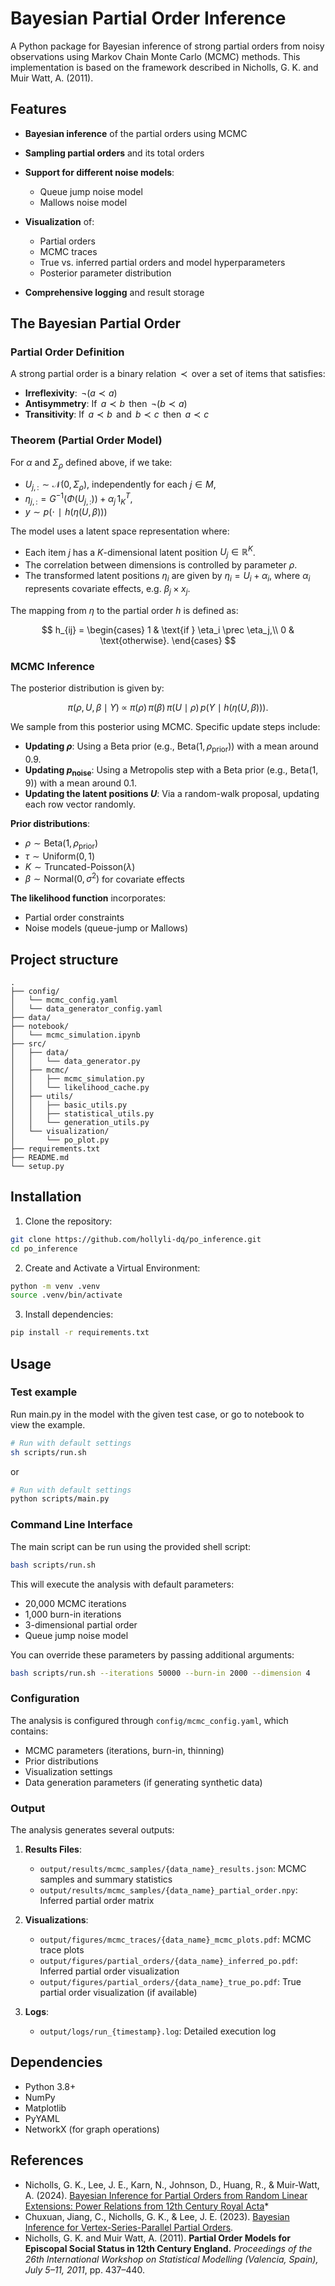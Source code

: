 # Bayesian Partial Order Inference

A Python package for Bayesian inference of strong partial orders from noisy observations using Markov Chain Monte Carlo (MCMC) methods. This implementation is based on the framework described in Nicholls, G. K. and Muir Watt, A. (2011).

## Features

- **Bayesian inference** of the partial orders using MCMC
- **Sampling partial orders** and its total orders
- **Support for different noise models**:

  - Queue jump noise model
  - Mallows noise model
- **Visualization** of:

  - Partial orders
  - MCMC traces
  - True vs. inferred partial orders and model hyperparameters
  - Posterior parameter distribution
- **Comprehensive logging** and result storage

## The Bayesian Partial Order

### Partial Order Definition

A strong partial order is a binary relation $\,\prec\,$ over a set of items that satisfies:

- **Irreflexivity**: $\,\neg(a \prec a)\,$
- **Antisymmetry**: If $\,a \prec b\,$ then $\,\neg(b \prec a)\,$
- **Transitivity**: If $\,a \prec b\,$ and $\,b \prec c\,$ then $\,a \prec c\,$

### Theorem (Partial Order Model)

For $\alpha$ and $\Sigma_\rho$ defined above, if we take:

- $U_{j,:} \sim \mathcal{N}(0, \Sigma_\rho)$, independently for each $j \in M$,
- $\eta_{j,:} = G^{-1}\bigl(\Phi(U_{j,:})\bigr) + \alpha_j \, 1_K^T$,
- $y \sim p(⋅∣h(\eta(U,\beta)))$

The model uses a latent space representation where:

- Each item $j$ has a $K$-dimensional latent position $U_j \in \mathbb{R}^K$.
- The correlation between dimensions is controlled by parameter $\rho$.
- The transformed latent positions $\eta_i$ are given by $\eta_i = U_i + \alpha_i$, where $\alpha_i$ represents covariate effects, e.g. $\beta_j \times x_j$.

The mapping from $\eta$ to the partial order $h$ is defined as:

$$
h_{ij} =
\begin{cases}
1 & \text{if } \eta_i \prec \eta_j,\\
0 & \text{otherwise}.
\end{cases}
$$

### MCMC Inference

The posterior distribution is given by:

$$
\pi(\rho, U, \beta \mid Y) \;\propto\; \pi(\rho)\,\pi(\beta)\,\pi(U \mid \rho)\,p\bigl(Y \mid h(\eta(U,\beta))\bigr).
$$

We sample from this posterior using MCMC. Specific update steps include:

- **Updating $\rho$**: Using a Beta prior (e.g., $\text{Beta}(1, \rho_\text{prior})$) with a mean around 0.9.
- **Updating $p_{\mathrm{noise}}$**: Using a Metropolis step with a Beta prior (e.g., $\text{Beta}(1, 9)$) with a mean around 0.1.
- **Updating the latent positions $U$**: Via a random-walk proposal, updating each row vector randomly.

**Prior distributions**:

- $\rho \sim \text{Beta}(1, \rho_{\text{prior}})$
- $\tau \sim \text{Uniform}(0, 1)$
- $K \sim \text{Truncated-Poisson}(\lambda)$
- $\beta \sim \text{Normal}(0, \sigma^2)$ for covariate effects

**The likelihood function** incorporates:

- Partial order constraints
- Noise models (queue-jump or Mallows)

## Project structure

```
.
├── config/
│   └── mcmc_config.yaml
│   └── data_generator_config.yaml
├── data/
├── notebook/
│   └── mcmc_simulation.ipynb
├── src/
│   ├── data/
│   │   └── data_generator.py
│   ├── mcmc/
│   │   ├── mcmc_simulation.py
│   │   └── likelihood_cache.py
│   ├── utils/
│   │   ├── basic_utils.py
│   │   ├── statistical_utils.py
│   │   └── generation_utils.py
│   └── visualization/
│       └── po_plot.py
├── requirements.txt
├── README.md
└── setup.py
```

## Installation

1. Clone the repository:

```bash
git clone https://github.com/hollyli-dq/po_inference.git
cd po_inference
```

2. Create and Activate a Virtual Environment:

```bash
python -m venv .venv
source .venv/bin/activate
```

3. Install dependencies:

```bash
pip install -r requirements.txt
```

## Usage

### Test example

Run main.py in the model with the given test case, or go to notebook to view the example.

```bash
# Run with default settings
sh scripts/run.sh 
```

or

```bash
# Run with default settings
python scripts/main.py 
```

### Command Line Interface

The main script can be run using the provided shell script:

```bash
bash scripts/run.sh
```

This will execute the analysis with default parameters:

- 20,000 MCMC iterations
- 1,000 burn-in iterations
- 3-dimensional partial order
- Queue jump noise model

You can override these parameters by passing additional arguments:

```bash
bash scripts/run.sh --iterations 50000 --burn-in 2000 --dimension 4
```

### Configuration

The analysis is configured through `config/mcmc_config.yaml`, which contains:

- MCMC parameters (iterations, burn-in, thinning)
- Prior distributions
- Visualization settings
- Data generation parameters (if generating synthetic data)

### Output

The analysis generates several outputs:

1. **Results Files**:

   - `output/results/mcmc_samples/{data_name}_results.json`: MCMC samples and summary statistics
   - `output/results/mcmc_samples/{data_name}_partial_order.npy`: Inferred partial order matrix
2. **Visualizations**:

   - `output/figures/mcmc_traces/{data_name}_mcmc_plots.pdf`: MCMC trace plots
   - `output/figures/partial_orders/{data_name}_inferred_po.pdf`: Inferred partial order visualization
   - `output/figures/partial_orders/{data_name}_true_po.pdf`: True partial order visualization (if available)
3. **Logs**:

   - `output/logs/run_{timestamp}.log`: Detailed execution log

## Dependencies

- Python 3.8+
- NumPy
- Matplotlib
- PyYAML
- NetworkX (for graph operations)

## References

* Nicholls, G. K., Lee, J. E., Karn, N., Johnson, D., Huang, R., & Muir-Watt, A. (2024). [Bayesian Inference for Partial Orders from Random Linear Extensions: Power Relations from 12th Century Royal Acta](https://doi.org/10.48550/arXiv.2212.05524)*
* Chuxuan, Jiang, C., Nicholls, G. K., & Lee, J. E. (2023). [Bayesian Inference for Vertex-Series-Parallel Partial Orders](http://arxiv.org/abs/2306.15827).
* Nicholls, G. K. and Muir Watt, A. (2011). **Partial Order Models for Episcopal Social Status in 12th Century England.** *Proceedings of the 26th International Workshop on Statistical Modelling (Valencia, Spain), July 5–11, 2011*, pp. 437–440.
